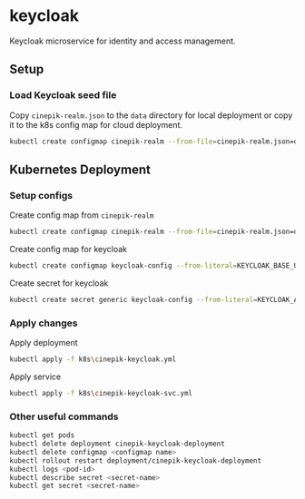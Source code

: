 # keycloak

Keycloak microservice for identity and access management.

## Setup

### Load Keycloak seed file

Copy `cinepik-realm.json`  to the `data` directory for local deployment or copy it to the k8s config map for cloud deployment.

```bash
kubectl create configmap cinepik-realm --from-file=cinepik-realm.json=data/cinepik-realm.json
```

## Kubernetes Deployment

### Setup configs

Create config map from `cinepik-realm`

```bash
kubectl create configmap cinepik-realm --from-file=cinepik-realm.json=data/cinepik-realm.json
```

Create config map for keycloak

```bash
kubectl create configmap keycloak-config --from-literal=KEYCLOAK_BASE_URL="http://cinepik-keycloak" --from-literal=KEYCLOAK_CLIENT_ID="nest-auth" --from-literal=KEYCLOAK_PORT=8080 --from-literal=KEYCLOAK_REALM="cinepik"
```

Create secret for keycloak

```bash
kubectl create secret generic keycloak-config --from-literal=KEYCLOAK_ADMIN="admin" --from-literal=KEYCLOAK_ADMIN_PASSWORD="<REPLACE_ME>" --from-literal=KEYCLOAK_CLIENT_SECRET="<REPLACE_ME>" --from-literal=KEYCLOAK_REALM_RSA_PUBLIC_KEY="<REPLACE_ME>"
```

### Apply changes

Apply deployment

```bash
kubectl apply -f k8s\cinepik-keycloak.yml
```

Apply service

```bash
kubectl apply -f k8s\cinepik-keycloak-svc.yml
```

### Other useful commands

```bash
kubectl get pods
kubectl delete deployment cinepik-keycloak-deployment
kubectl delete configmap <configmap name>
kubectl rollout restart deployment/cinepik-keycloak-deployment
kubectl logs <pod-id>
kubectl describe secret <secret-name>
kubectl get secret <secret-name>
```
